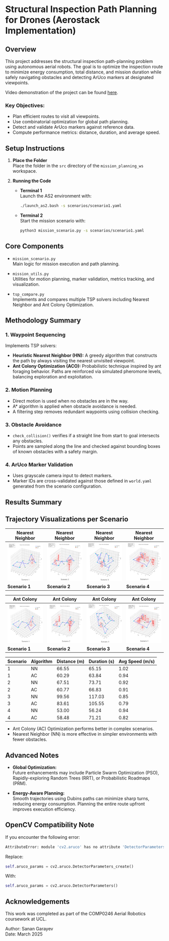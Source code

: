 # Structural Inspection Path Planning for Drones (Aerostack Implementation)

## Overview

This project addresses the structural inspection path-planning problem using autonomous aerial robots. The goal is to optimize the inspection route to minimize energy consumption, total distance, and mission duration while safely navigating obstacles and detecting ArUco markers at designated viewpoints.

Video demonstration of the project can be found [here](https://youtu.be/b41qtKMcLnA).

### Key Objectives:
- Plan efficient routes to visit all viewpoints.
- Use combinatorial optimization for global path planning.
- Detect and validate ArUco markers against reference data.
- Compute performance metrics: distance, duration, and average speed.

## Setup Instructions

1. **Place the Folder**  
   Place the folder in the `src` directory of the `mission_planning_ws` workspace.

2. **Running the Code**

   - **Terminal 1**  
     Launch the AS2 environment with:
     ```bash
     ./launch_as2.bash -s scenarios/scenario1.yaml
     ```

   - **Terminal 2**  
     Start the mission scenario with:
     ```bash
     python3 mission_scenario.py -s scenarios/scenario1.yaml
     ```

## Core Components

- `mission_scenario.py`  
  Main logic for mission execution and path planning.

- `mission_utils.py`  
  Utilities for motion planning, marker validation, metrics tracking, and visualization.

- `tsp_compare.py`  
  Implements and compares multiple TSP solvers including Nearest Neighbor and Ant Colony Optimization.

## Methodology Summary

### 1. Waypoint Sequencing
Implements TSP solvers:
- **Heuristic Nearest Neighbor (HN):** A greedy algorithm that constructs the path by always visiting the nearest unvisited viewpoint.
- **Ant Colony Optimization (ACO):** Probabilistic technique inspired by ant foraging behavior. Paths are reinforced via simulated pheromone levels, balancing exploration and exploitation.

### 2. Motion Planning
- Direct motion is used when no obstacles are in the way.
- A* algorithm is applied when obstacle avoidance is needed.
- A filtering step removes redundant waypoints using collision checking.

### 3. Obstacle Avoidance
- `check_collision()` verifies if a straight line from start to goal intersects any obstacles.
- Points are sampled along the line and checked against bounding boxes of known obstacles with a safety margin.

### 4. ArUco Marker Validation
- Uses grayscale camera input to detect markers.
- Marker IDs are cross-validated against those defined in `world.yaml` generated from the scenario configuration.

## Results Summary
## Trajectory Visualizations per Scenario

| Nearest Neighbor | Nearest Neighbor | Nearest Neighbor | Nearest Neighbor |
|------------------|------------------|------------------|------------------|
| <img src="images/NN_S1.png" width="200"/> | <img src="images/NN_S2.png" width="200"/> | <img src="images/NN_S3.png" width="200"/> | <img src="images/NN_S4.png" width="200"/> |
| **Scenario 1** | **Scenario 2** | **Scenario 3** | **Scenario 4** |

| Ant Colony | Ant Colony | Ant Colony | Ant Colony |
|------------|------------|------------|------------|
| <img src="images/AC_S1.png" width="200"/> | <img src="images/AC_S2.png" width="200"/> | <img src="images/AC_S3.png" width="200"/> | <img src="images/AC_S4.png" width="200"/> |
| **Scenario 1** | **Scenario 2** | **Scenario 3** | **Scenario 4** |




| Scenario | Algorithm | Distance (m) | Duration (s) | Avg Speed (m/s) |
|----------|-----------|--------------|--------------|-----------------|
| 1        | NN        | 66.55        | 65.15        | 1.02            |
| 1        | AC        | 60.29        | 63.84        | 0.94            |
| 2        | NN        | 67.51        | 73.71        | 0.92            |
| 2        | AC        | 60.77        | 66.83        | 0.91            |
| 3        | NN        | 99.56        | 117.03       | 0.85            |
| 3        | AC        | 83.61        | 105.55       | 0.79            |
| 4        | NN        | 53.00        | 56.24        | 0.94            |
| 4        | AC        | 58.48        | 71.21        | 0.82            |

- Ant Colony (AC) Optimization performs better in complex scenarios.
- Nearest Neighbor (NN) is more effective in simpler environments with fewer obstacles.

## Advanced Notes

- **Global Optimization:**  
  Future enhancements may include Particle Swarm Optimization (PSO), Rapidly-exploring Random Trees (RRT), or Probabilistic Roadmaps (PRM).

- **Energy-Aware Planning:**  
  Smooth trajectories using Dubins paths can minimize sharp turns, reducing energy consumption. Planning the entire route upfront improves execution efficiency.

## OpenCV Compatibility Note

If you encounter the following error:
```bash
AttributeError: module 'cv2.aruco' has no attribute 'DetectorParameters_create'
```

Replace:
```python
self.aruco_params = cv2.aruco.DetectorParameters_create()
```

With:
```python
self.aruco_params = cv2.aruco.DetectorParameters()
```

## Acknowledgements

This work was completed as part of the COMP0246 Aerial Robotics coursework at UCL.

Author: Sanan Garayev  
Date: March 2025
